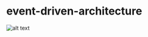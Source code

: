 # event-driven-architecture

![alt text](https://drive.google.com/open?id=1Tx4M4Epx3O2qzF75mfhzskdJGzDANIvS)
